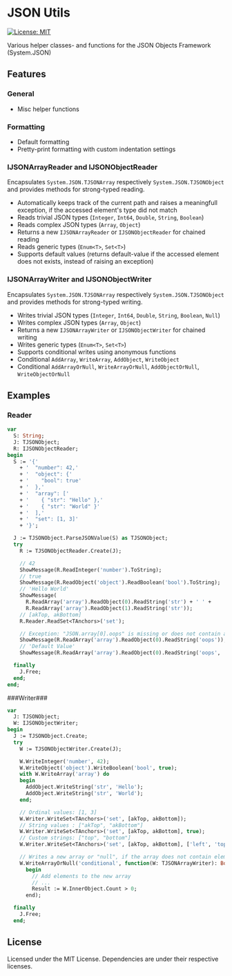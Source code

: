 # JSON Utils
[![License: MIT](https://img.shields.io/badge/License-MIT-blue.svg)](https://opensource.org/licenses/MIT)

Various helper classes- and functions for the JSON Objects Framework (System.JSON)

## Features ##
### General ####
- Misc helper functions

### Formatting
- Default formatting
- Pretty-print formatting with custom indentation settings

### IJSONArrayReader and IJSONObjectReader
Encapsulates ```System.JSON.TJSONArray``` respectively ```System.JSON.TJSONObject``` and provides methods for strong-typed reading.
 - Automatically keeps track of the current path and raises a meaningfull exception, if the accessed element's type did not match
 - Reads trivial JSON types (```Integer```, ```Int64```, ```Double```, ```String```, ```Boolean```)
 - Reads complex JSON types (```Array```, ```Object```)
  - Returns a new ```IJSONArrayReader``` or ```IJSONObjectReader``` for chained reading
 - Reads generic types (```Enum<T>```, ```Set<T>```)
 - Supports default values (returns default-value if the accessed element does not exists, instead of raising an exception)
 
### IJSONArrayWriter and IJSONObjectWriter
Encapsulates ```System.JSON.TJSONArray``` respectively ```System.JSON.TJSONObject``` and provides methods for strong-typed writing.
 - Writes trivial JSON types (```Integer```, ```Int64```, ```Double```, ```String```, ```Boolean```, ```Null```)
 - Writes complex JSON types (```Array```, ```Object```)
  - Returns a new ```IJSONArrayWriter``` or ```IJSONObjectWriter``` for chained writing
 - Writes generic types (```Enum<T>```, ```Set<T>```)
 - Supports conditional writes using anonymous functions
  - Conditional ```AddArray```, ```WriteArray```, ```AddObject```, ```WriteObject```
  - Conditional ```AddArrayOrNull```, ```WriteArrayOrNull```, ```AddObjectOrNull```, ```WriteObjectOrNull```
 
## Examples ##
### Reader ###
```pascal
var
  S: String;
  J: TJSONObject;
  R: IJSONObjectReader;
begin
  S := '{'
    + '  "number": 42,'
    + '  "object": {'
    + '    "bool": true'
    + '  },'
    + '  "array": ['
    + '    { "str": "Hello" },'
    + '    { "str": "World" }'
    + '  ],'
    + '  "set": [1, 3]'
    + '}';

  J := TJSONObject.ParseJSONValue(S) as TJSONObject;
  try
    R := TJSONObjectReader.Create(J);

    // 42
    ShowMessage(R.ReadInteger('number').ToString);
    // true
    ShowMessage(R.ReadObject('object').ReadBoolean('bool').ToString);
    // 'Hello World'
    ShowMessage(
      R.ReadArray('array').ReadObject(0).ReadString('str') + ' ' +
      R.ReadArray('array').ReadObject(1).ReadString('str'));
    // [akTop, akBottom]
    R.Reader.ReadSet<TAnchors>('set');

    // Exception: "JSON.array[0].oops" is missing or does not contain a valid STRING value."
    ShowMessage(R.ReadArray('array').ReadObject(0).ReadString('oops'));
    // 'Default Value'
    ShowMessage(R.ReadArray('array').ReadObject(0).ReadString('oops', 'Default Value'));

  finally
    J.Free;
  end;
end;
```
###Writer###
```pascal
var
  J: TJSONObject;
  W: IJSONObjectWriter;
begin
  J := TJSONObject.Create;
  try
    W := TJSONObjectWriter.Create(J);

    W.WriteInteger('number', 42);
    W.WriteObject('object').WriteBoolean('bool', true);
    with W.WriteArray('array') do
    begin
      AddObject.WriteString('str', 'Hello');
      AddObject.WriteString('str', 'World');
    end;

    // Ordinal values: [1, 3]
    W.Writer.WriteSet<TAnchors>('set', [akTop, akBottom]);
    // String values : ["akTop", "akBottom"]
    W.Writer.WriteSet<TAnchors>('set', [akTop, akBottom], true);
    // Custom strings: ["top", "bottom"]
    W.Writer.WriteSet<TAnchors>('set', [akTop, akBottom], ['left', 'top', 'right', 'bottom']);

    // Writes a new array or "null", if the array does not contain elements
    W.WriteArrayOrNull('conditional', function(W: TJSONArrayWriter): Boolean
      begin
        // Add elements to the new array
        // ...
        Result := W.InnerObject.Count > 0;
      end);

  finally
    J.Free;
  end;
```

## License ##

Licensed under the MIT License. Dependencies are under their respective licenses.